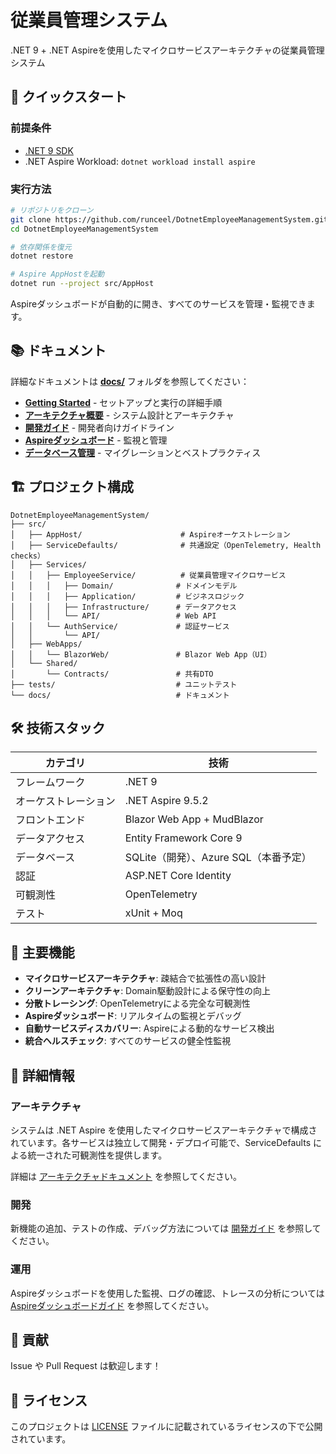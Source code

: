 # 従業員管理システム

.NET 9 + .NET Aspireを使用したマイクロサービスアーキテクチャの従業員管理システム

## 🚀 クイックスタート

### 前提条件
- [.NET 9 SDK](https://dotnet.microsoft.com/download/dotnet/9.0)
- .NET Aspire Workload: `dotnet workload install aspire`

### 実行方法

```bash
# リポジトリをクローン
git clone https://github.com/runceel/DotnetEmployeeManagementSystem.git
cd DotnetEmployeeManagementSystem

# 依存関係を復元
dotnet restore

# Aspire AppHostを起動
dotnet run --project src/AppHost
```

Aspireダッシュボードが自動的に開き、すべてのサービスを管理・監視できます。

## 📚 ドキュメント

詳細なドキュメントは **[docs/](docs/)** フォルダを参照してください：

- **[Getting Started](docs/getting-started.md)** - セットアップと実行の詳細手順
- **[アーキテクチャ概要](docs/architecture.md)** - システム設計とアーキテクチャ
- **[開発ガイド](docs/development-guide.md)** - 開発者向けガイドライン
- **[Aspireダッシュボード](docs/aspire-dashboard.md)** - 監視と管理
- **[データベース管理](docs/database.md)** - マイグレーションとベストプラクティス

## 🏗️ プロジェクト構成

```
DotnetEmployeeManagementSystem/
├── src/
│   ├── AppHost/                      # Aspireオーケストレーション
│   ├── ServiceDefaults/              # 共通設定（OpenTelemetry, Health checks）
│   ├── Services/
│   │   ├── EmployeeService/          # 従業員管理マイクロサービス
│   │   │   ├── Domain/              # ドメインモデル
│   │   │   ├── Application/         # ビジネスロジック
│   │   │   ├── Infrastructure/      # データアクセス
│   │   │   └── API/                 # Web API
│   │   └── AuthService/             # 認証サービス
│   │       └── API/
│   ├── WebApps/
│   │   └── BlazorWeb/               # Blazor Web App（UI）
│   └── Shared/
│       └── Contracts/               # 共有DTO
├── tests/                           # ユニットテスト
└── docs/                            # ドキュメント
```

## 🛠️ 技術スタック

| カテゴリ | 技術 |
|---------|------|
| フレームワーク | .NET 9 |
| オーケストレーション | .NET Aspire 9.5.2 |
| フロントエンド | Blazor Web App + MudBlazor |
| データアクセス | Entity Framework Core 9 |
| データベース | SQLite（開発）、Azure SQL（本番予定） |
| 認証 | ASP.NET Core Identity |
| 可観測性 | OpenTelemetry |
| テスト | xUnit + Moq |

## 🎯 主要機能

- **マイクロサービスアーキテクチャ**: 疎結合で拡張性の高い設計
- **クリーンアーキテクチャ**: Domain駆動設計による保守性の向上
- **分散トレーシング**: OpenTelemetryによる完全な可観測性
- **Aspireダッシュボード**: リアルタイムの監視とデバッグ
- **自動サービスディスカバリー**: Aspireによる動的なサービス検出
- **統合ヘルスチェック**: すべてのサービスの健全性監視

## 📖 詳細情報

### アーキテクチャ
システムは .NET Aspire を使用したマイクロサービスアーキテクチャで構成されています。各サービスは独立して開発・デプロイ可能で、ServiceDefaults による統一された可観測性を提供します。

詳細は [アーキテクチャドキュメント](docs/architecture.md) を参照してください。

### 開発
新機能の追加、テストの作成、デバッグ方法については [開発ガイド](docs/development-guide.md) を参照してください。

### 運用
Aspireダッシュボードを使用した監視、ログの確認、トレースの分析については [Aspireダッシュボードガイド](docs/aspire-dashboard.md) を参照してください。

## 🤝 貢献

Issue や Pull Request は歓迎します！

## 📄 ライセンス

このプロジェクトは [LICENSE](LICENSE) ファイルに記載されているライセンスの下で公開されています。